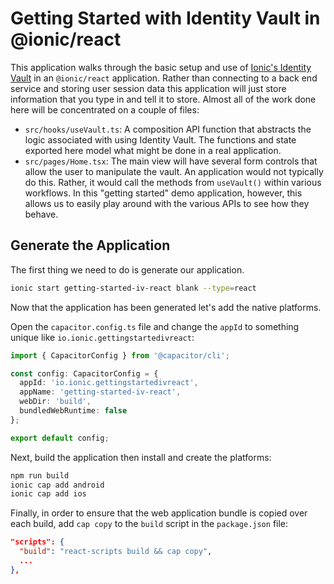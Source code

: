 # Getting Started with Identity Vault in @ionic/react

This application walks through the basic setup and use of <a href="https://ionic.io/products/identity-vault" target="_blank">Ionic's Identity Vault</a> in an `@ionic/react` application. Rather than connecting to a back end service and storing user session data this application will just store information that you type in and tell it to store. Almost all of the work done here will be concentrated on a couple of files:

- `src/hooks/useVault.ts`: A composition API function that abstracts the logic associated with using Identity Vault. The functions and state exported here model what might be done in a real application.
- `src/pages/Home.tsx`: The main view will have several form controls that allow the user to manipulate the vault. An application would not typically do this. Rather, it would call the methods from `useVault()` within various workflows. In this "getting started" demo application, however, this allows us to easily play around with the various APIs to see how they behave.

## Generate the Application

The first thing we need to do is generate our application.

```bash
ionic start getting-started-iv-react blank --type=react
```

Now that the application has been generated let's add the native platforms.

Open the `capacitor.config.ts` file and change the `appId` to something unique like `io.ionic.gettingstartedivreact`:

```Typescript
import { CapacitorConfig } from '@capacitor/cli';

const config: CapacitorConfig = {
  appId: 'io.ionic.gettingstartedivreact',
  appName: 'getting-started-iv-react',
  webDir: 'build',
  bundledWebRuntime: false
};

export default config;
```

Next, build the application then install and create the platforms:

```bash
npm run build
ionic cap add android
ionic cap add ios
```

Finally, in order to ensure that the web application bundle is copied over each build, add `cap copy` to the `build` script in the `package.json` file:

```JSON
"scripts": {
  "build": "react-scripts build && cap copy",
  ...
},
```
